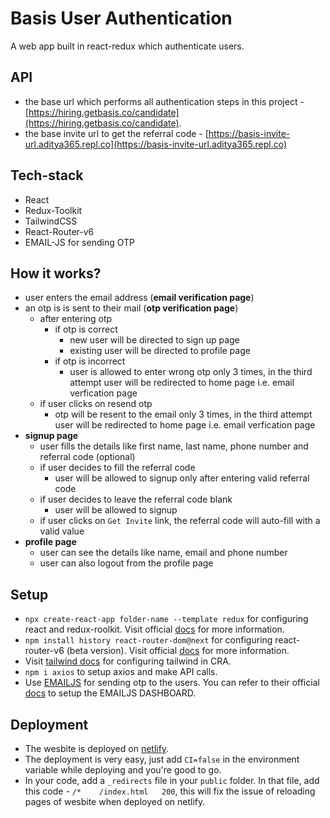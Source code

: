 # Basis User Authentication
A web app built in react-redux which authenticate users.

## API
- the base url which performs all authentication steps in this project - [https://hiring.getbasis.co/candidate](https://hiring.getbasis.co/candidate).
- the base invite url to get the referral code - [https://basis-invite-url.aditya365.repl.co](https://basis-invite-url.aditya365.repl.co)

## Tech-stack
 - React
 - Redux-Toolkit
 - TailwindCSS
 - React-Router-v6
 - EMAIL-JS for sending OTP

## How it works?
 - user enters the email address   (**email verification page**)
 - an otp is is sent to their mail  (**otp verification page**)
   - after entering otp
      - if otp is correct
        - new user will be directed to sign up page  
        - existing user will be directed to profile page 
      - if otp is incorrect
         - user is allowed to enter wrong otp only 3 times, in the third attempt user will be redirected to home page i.e. email verfication page
    - if user clicks on resend otp
      - otp will be resent to the email only 3 times, in the third attempt user will be redirected to home page i.e. email verfication page
  - **signup page**
    - user fills the details like first name, last name, phone number and referral code (optional)
    - if user decides to fill the referral code
      - user will be allowed to signup only after entering valid referral code 
    - if user decides to leave the referral code blank
      - user will be allowed to signup
    - if user clicks on `Get Invite` link, the referral code will auto-fill with a valid value
  - **profile page**
    - user can see the details like name, email and phone number
    - user can also logout from the profile page

## Setup
  - `npx create-react-app folder-name --template redux` for configuring react and redux-roolkit. Visit official [docs](https://redux.js.org/introduction/installation) for more information.
  - `npm install history react-router-dom@next` for configuring react-router-v6 (beta version). Visit official [docs](https://github.com/remix-run/react-router/blob/main/docs/api.md) for more information.
  - Visit [tailwind docs](https://tailwindcss.com/docs/guides/create-react-app) for configuring tailwind in CRA.
  - `npm i axios` to setup axios and make API calls.
  - Use [EMAILJS](https://www.emailjs.com/) for sending otp to the users. You can refer to their official [docs](https://www.emailjs.com/docs/) to setup the EMAILJS DASHBOARD.

## Deployment
  - The wesbite is deployed on [netlify](https://app.netlify.com/).
  - The deployment is very easy, just add `CI=false` in the environment variable while deploying and you're good to go.
  - In your code, add a `_redirects` file in your `public` folder. In that file, add this code - `/*    /index.html   200`, this will fix the issue of reloading pages of wesbite when deployed on netlify.
